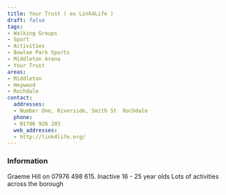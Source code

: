 ```yaml
---
title: Your Trust ( ex Link4Life )
draft: false
tags:
- Walking Groups
- Sport
- Activities
- Bowlee Park Sports
- Middleton Arena
- Your Trust
areas:
- Middleton
- Heywood
- Rochdale
contact:
  addresses:
  - Number One, Riverside, Smith St  Rochdale
  phone:
  - 01706 926 203
  web_addresses:
  - http://link4life.org/
---
```


### Information
Graeme Hill on 07976 498 615.  Inactive 16 - 25 year olds
Lots of activities across the borough

